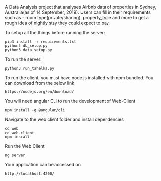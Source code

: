 A Data Analysis project that analyses Airbnb data of properties in Sydney, Australia(as of 14 September, 2019). Users can fill in their requirements such as - room type(private/sharing), property_type and more to get a rough idea of nightly stay they could expect to pay.

To setup all the things before running the server:
```
pip3 install -r requirements.txt
python3 db_setup.py
python3 data_setup.py
```

To run the server:
```
python3 run_tahelka.py
```
To run the client, you must have node.js installed with npm bundled. You can download from the below link
```
https://nodejs.org/en/download/
```
You will need angular CLI to run the development of Web-Client
```
npm install -g @angular/cli
```
Navigate to the web client folder and install dependencies
```
cd web
cd web-client
npm install
```
Run the Web Client
```
ng server
```
Your application can be accessed on
```
http://localhost:4200/
```
